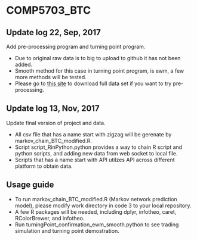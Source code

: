# COMP5703_BTC

## Update log 22, Sep, 2017 
Add pre-processing program and turning point program.

- Due to original raw data is to big to upload to github it has not been added.
- Smooth method for this case in turning point program, is ewm, a few more methods will be tested.
- Please go to [this site](https://www.kaggle.com/mczielinski/bitcoin-historical-data#_=_) to download full data set if you want to try pre-processing.

## Update log 13, Nov, 2017
Update final version of project and data.

- All csv file that has a name start with zigzag will be gerenate by markov_chain_BTC_modified.R.
- Script script_RinPython.python provides a way to chain R script and python scripts, and adding new data from web socket to local file.
- Scripts that has a name start with API utilzes API across different platform to obtain data.


## Usage guide

- To run markov_chain_BTC_modified.R (Markov network prediction model), please modify work directory in code 3 to your local repository.
- A few R packages will be needed, including dplyr, infotheo, caret, RColorBrewer, and infotheo.
- Run turningPoint_confirmation_ewm_smooth.python to see trading simulation and turning point demostration.
